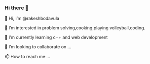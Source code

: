 ### Hi there 👋

👋 Hi, I’m @rakeshbodavula

👀 I’m interested in problem solving,cooking,playing volleyball,coding.

🌱 I’m currently learning c++ and web development

💞️ I’m looking to collaborate on ...

📫 How to reach me ...
